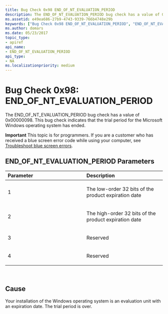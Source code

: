 ```yaml
---
title: Bug Check 0x98 END_OF_NT_EVALUATION_PERIOD
description: The END_OF_NT_EVALUATION_PERIOD bug check has a value of 0x00000098. This bug check indicates that the trial period for the Microsoft Windows operating system has ended.
ms.assetid: e49ea686-27b9-4743-9339-766b4748e29b
keywords: ["Bug Check 0x98 END_OF_NT_EVALUATION_PERIOD", "END_OF_NT_EVALUATION_PERIOD"]
ms.author: domars
ms.date: 05/23/2017
topic_type:
- apiref
api_name:
- END_OF_NT_EVALUATION_PERIOD
api_type:
- NA
ms.localizationpriority: medium
---
```


# Bug Check 0x98: END\_OF\_NT\_EVALUATION\_PERIOD


The END\_OF\_NT\_EVALUATION\_PERIOD bug check has a value of 0x00000098. This bug check indicates that the trial period for the Microsoft Windows operating system has ended.

**Important** This topic is for programmers. If you are a customer who has received a blue screen error code while using your computer, see [Troubleshoot blue screen errors](https://windows.microsoft.com/windows-10/troubleshoot-blue-screen-errors).

## END\_OF\_NT\_EVALUATION\_PERIOD Parameters


<table>
<colgroup>
<col width="50%" />
<col width="50%" />
</colgroup>
<thead>
<tr class="header">
<th align="left">Parameter</th>
<th align="left">Description</th>
</tr>
</thead>
<tbody>
<tr class="odd">
<td align="left"><p>1</p></td>
<td align="left"><p>The low-order 32 bits of the product expiration date</p></td>
</tr>
<tr class="even">
<td align="left"><p>2</p></td>
<td align="left"><p>The high-order 32 bits of the product expiration date</p></td>
</tr>
<tr class="odd">
<td align="left"><p>3</p></td>
<td align="left"><p>Reserved</p></td>
</tr>
<tr class="even">
<td align="left"><p>4</p></td>
<td align="left"><p>Reserved</p></td>
</tr>
</tbody>
</table>

 

Cause
-----

Your installation of the Windows operating system is an evaluation unit with an expiration date. The trial period is over.

 

 




